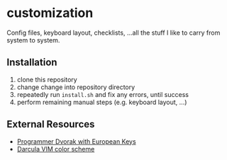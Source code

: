 # customization
Config files, keyboard layout, checklists, ...all the stuff I like to carry from system to system.

## Installation

1. clone this repository
2. change change into repository directory
3. repeatedly run `install.sh` and fix any errors, until success
4. perform remaining manual steps (e.g. keyboard layout, ...)

## External Resources

- [Programmer Dvorak with European Keys](https://github.com/asvd/programmer-dvorak-eu)
- [Darcula VIM color scheme](https://github.com/doums/darcula)

